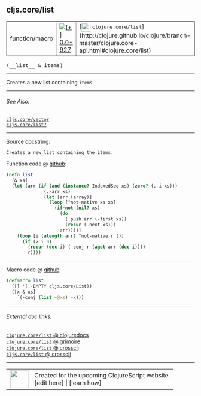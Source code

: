 ## cljs.core/list



 <table border="1">
<tr>
<td>function/macro</td>
<td><a href="https://github.com/cljsinfo/cljs-api-docs/tree/0.0-927"><img valign="middle" alt="[+] 0.0-927" title="Added in 0.0-927" src="https://img.shields.io/badge/+-0.0--927-lightgrey.svg"></a> </td>
<td>
[<img height="24px" valign="middle" src="http://i.imgur.com/1GjPKvB.png"> <samp>clojure.core/list</samp>](http://clojure.github.io/clojure/branch-master/clojure.core-api.html#clojure.core/list)
</td>
</tr>
</table>


 <samp>
(__list__ & items)<br>
</samp>

---

Creates a new list containing `items`.



---


###### See Also:

[`cljs.core/vector`](../cljs.core/vector.md)<br>
[`cljs.core/list?`](../cljs.core/listQMARK.md)<br>

---


Source docstring:

```
Creates a new list containing the items.
```


Function code @ [github](https://github.com/clojure/clojurescript/blob/r3255/src/main/cljs/cljs/core.cljs#L2684-L2699):

```clj
(defn list
  [& xs]
  (let [arr (if (and (instance? IndexedSeq xs) (zero? (.-i xs)))
              (.-arr xs)
              (let [arr (array)]
                (loop [^not-native xs xs]
                  (if-not (nil? xs)
                    (do
                      (.push arr (-first xs))
                      (recur (-next xs)))
                    arr))))]
    (loop [i (alength arr) ^not-native r ()]
      (if (> i 0)
        (recur (dec i) (-conj r (aget arr (dec i))))
        r))))
```

<!--
Repo - tag - source tree - lines:

 <pre>
clojurescript @ r3255
└── src
    └── main
        └── cljs
            └── cljs
                └── <ins>[core.cljs:2684-2699](https://github.com/clojure/clojurescript/blob/r3255/src/main/cljs/cljs/core.cljs#L2684-L2699)</ins>
</pre>

-->

---

Macro code @ [github](https://github.com/clojure/clojurescript/blob/r3255/src/main/clojure/cljs/core.clj#L1742-L1745):

```clj
(defmacro list
  ([] '(.-EMPTY cljs.core/List))
  ([x & xs]
    `(-conj (list ~@xs) ~x)))
```

<!--
Repo - tag - source tree - lines:

 <pre>
clojurescript @ r3255
└── src
    └── main
        └── clojure
            └── cljs
                └── <ins>[core.clj:1742-1745](https://github.com/clojure/clojurescript/blob/r3255/src/main/clojure/cljs/core.clj#L1742-L1745)</ins>
</pre>
-->

---


###### External doc links:

[`clojure.core/list` @ clojuredocs](http://clojuredocs.org/clojure.core/list)<br>
[`clojure.core/list` @ grimoire](http://conj.io/store/v1/org.clojure/clojure/1.7.0-beta3/clj/clojure.core/list/)<br>
[`clojure.core/list` @ crossclj](http://crossclj.info/fun/clojure.core/list.html)<br>
[`cljs.core/list` @ crossclj](http://crossclj.info/fun/cljs.core.cljs/list.html)<br>

---

 <table>
<tr><td>
<img valign="middle" align="right" width="48px" src="http://i.imgur.com/Hi20huC.png">
</td><td>
Created for the upcoming ClojureScript website.<br>
[edit here] | [learn how]
</td></tr></table>

[edit here]:https://github.com/cljsinfo/cljs-api-docs/blob/master/cljsdoc/cljs.core/list.cljsdoc
[learn how]:https://github.com/cljsinfo/cljs-api-docs/wiki/cljsdoc-files

<!--

This information was too distracting to show to readers, but I'll leave it
commented here since it is helpful to:

- pretty-print the data used to generate this document
- and show how to retrieve that data



The API data for this symbol:

```clj
{:description "Creates a new list containing `items`.",
 :ns "cljs.core",
 :name "list",
 :signature ["[& items]"],
 :history [["+" "0.0-927"]],
 :type "function/macro",
 :related ["cljs.core/vector" "cljs.core/list?"],
 :full-name-encode "cljs.core/list",
 :source {:code "(defn list\n  [& xs]\n  (let [arr (if (and (instance? IndexedSeq xs) (zero? (.-i xs)))\n              (.-arr xs)\n              (let [arr (array)]\n                (loop [^not-native xs xs]\n                  (if-not (nil? xs)\n                    (do\n                      (.push arr (-first xs))\n                      (recur (-next xs)))\n                    arr))))]\n    (loop [i (alength arr) ^not-native r ()]\n      (if (> i 0)\n        (recur (dec i) (-conj r (aget arr (dec i))))\n        r))))",
          :title "Function code",
          :repo "clojurescript",
          :tag "r3255",
          :filename "src/main/cljs/cljs/core.cljs",
          :lines [2684 2699]},
 :extra-sources [{:code "(defmacro list\n  ([] '(.-EMPTY cljs.core/List))\n  ([x & xs]\n    `(-conj (list ~@xs) ~x)))",
                  :title "Macro code",
                  :repo "clojurescript",
                  :tag "r3255",
                  :filename "src/main/clojure/cljs/core.clj",
                  :lines [1742 1745]}],
 :full-name "cljs.core/list",
 :clj-symbol "clojure.core/list",
 :docstring "Creates a new list containing the items."}

```

Retrieve the API data for this symbol:

```clj
;; from Clojure REPL
(require '[clojure.edn :as edn])
(-> (slurp "https://raw.githubusercontent.com/cljsinfo/cljs-api-docs/catalog/cljs-api.edn")
    (edn/read-string)
    (get-in [:symbols "cljs.core/list"]))
```

-->
